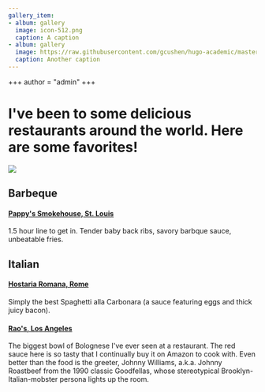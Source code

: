 ```yaml
---
gallery_item:
- album: gallery
  image: icon-512.png
  caption: A caption
- album: gallery
  image: https://raw.githubusercontent.com/gcushen/hugo-academic/master/images/theme-dark.png
  caption: Another caption
---
```

+++
author = "admin"
+++

# I've been to some delicious restaurants around the world. Here are some favorites!

![](/img/icon-512.png)

## **Barbeque**

#### [Pappy's Smokehouse, St. Louis](https://www.pappyssmokehouse.com)

1.5 hour line to get in. Tender baby back ribs, savory barbque sauce, unbeatable fries.

## **Italian**

#### [Hostaria Romana, Rome](http://www.hostariaromana.it)

Simply the best Spaghetti alla Carbonara (a sauce featuring eggs and thick juicy bacon).

#### [Rao's, Los Angeles](http://www.raosrestaurants.com/our_story.html)

The biggest bowl of Bolognese I've ever seen at a restaurant. The red sauce here is so tasty that I continually buy it on Amazon to cook with. Even better than the food is the greeter, Johnny Williams, a.k.a. Johnny Roastbeef from the 1990 classic Goodfellas, whose stereotypical Brooklyn-Italian-mobster persona lights up the room.


